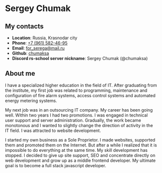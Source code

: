 # Sergey Chumak

## My contacts
* __Location__: Russia, Krasnodar city
* __Phone__: [+7 (961) 582-46-95](tel:+79615824695)
* __Email__: [for_serega@mail.ru](mailto:for_serega@mail.ru)
* __Github__: [chumaksa](https://github.com/chumaksa)
* __Discord rs-school server nickname__: Sergey Chumak (@chumaksa)

## About me
I have a specialized higher education in the field of IT. After graduating from the institute, my first job was related to programming, maintenance and configuration of fire alarm systems, access control systems and automated energy metering systems.

My next job was in an outsourcing IT company. My career has been going well. Within two years I had two promotions. I was engaged in technical user support and server administration. Gradually, the work became monotonous and I wanted to slightly change the direction of activity in the IT field. I was attracted to website development.

I started my own business as a Sole Proprietor. I made websites, supported them and promoted them on the Internet. But after a while I realized that it is impossible to do everything at the same time. My skill development has stopped. I decided to give up site support, SEO and concentrate directly on web development and grow up as a middle frontend developer. My ultimate goal is to become a full stack javascript developer.